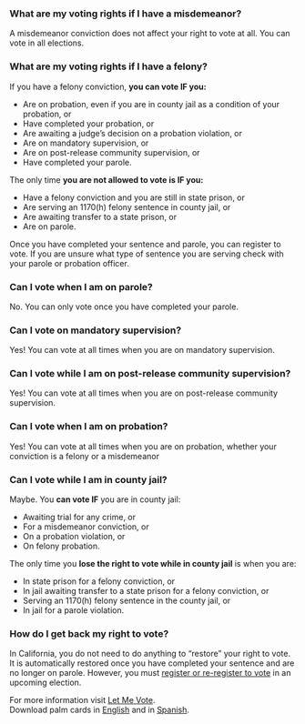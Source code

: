### What are my voting rights if I have a misdemeanor?  
A misdemeanor conviction does not affect your right to vote at all. You can vote in all elections.  

### What are my voting rights if I have a felony?  
If you have a felony conviction, **you can vote IF you:**  
- Are on probation, even if you are in county jail as a condition of your probation, or
- Have completed your probation, or
- Are awaiting a judge’s decision on a probation violation, or
- Are on mandatory supervision, or
- Are on post-release community supervision, or
- Have completed your parole.  

The only time **you are not allowed to vote is IF you:**  
- Have a felony conviction and you are still in state prison, or
- Are serving an 1170(h) felony sentence in county jail, or
- Are awaiting transfer to a state prison, or
- Are on parole.  

Once you have completed your sentence and parole, you can register to vote. 
If you are unsure what type of sentence you are serving check with your parole or probation officer.  

### Can I vote when I am on parole?
No. You can only vote once you have completed your parole.

### Can I vote on mandatory supervision?
Yes! You can vote at all times when you are on mandatory supervision.

### Can I vote while I am on post-release community supervision?
Yes! You can vote at all times when you are on post-release community supervision.
 
### Can I vote when I am on probation?
Yes! You can vote at all times when you are on probation, whether your conviction is a felony or a misdemeanor  

### Can I vote while I am in county jail?
Maybe. You **can vote IF** you are in county jail:  
- Awaiting trial for any crime, or
- For a misdemeanor conviction, or
- On a probation violation, or
- On felony probation.  

The only time you **lose the right to vote while in county jail** is when you are:  
- In state prison for a felony conviction, or
- In jail awaiting transfer to a state prison for a felony conviction, or
- Serving an 1170(h) felony sentence in the county jail, or
- In jail for a parole violation.  

### How do I get back my right to vote?  
In California, you do not need to do anything to “restore” your right to vote. It is automatically restored once you have completed your sentence and are no longer on parole. However, you must [register or re-register to vote](#section-register-to-vote) in an upcoming election.

For more information visit [Let Me Vote](https://www.aclu.org/let-me-vote-california).  
Download palm cards in [English](https://www.aclusandiego.org/wp-content/uploads/2015/10/2015-palm-card-english2.pdf) and in [Spanish](https://www.letmevoteca.org/docs/08.2015-SPANISH-KYR-card.pdf). 
